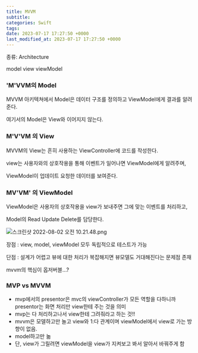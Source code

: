 ```yaml
---
title: MVVM
subtitle: 
categories: Swift
tags: 
date: 2023-07-17 17:27:50 +0000
last_modified_at: 2023-07-17 17:27:50 +0000
---
```


종류: Architecture

model view viewModel 

### 'M'VVM의 Model

MVVM 아키텍쳐에서 Model은 데이터 구조를 정의하고 ViewModel에게 결과를 알려준다.

여기서의 Model은 View와 이어지지 않는다.

### M'V'VM 의 View

MVVM의 View는 흔히 사용하는 ViewController에 코드를 작성한다.

view는 사용자와의 상호작용을 통해 이벤트가 일어나면 ViewModel에게 알려주며,

ViewModel이 업데이트 요청한 데이터를 보여준다.

### MV'VM' 의 ViewModel

ViewModel은 사용자의 상호작용을 view가 보내주면 그에 맞는 이벤트를 처리하고,

Model의 Read Update Delete를 담당한다.

![스크린샷 2022-08-02 오전 10.21.48.png](MVVM%204143d80892c941999a90364298aad76e/%25E1%2584%2589%25E1%2585%25B3%25E1%2584%258F%25E1%2585%25B3%25E1%2584%2585%25E1%2585%25B5%25E1%2586%25AB%25E1%2584%2589%25E1%2585%25A3%25E1%2586%25BA_2022-08-02_%25E1%2584%258B%25E1%2585%25A9%25E1%2584%258C%25E1%2585%25A5%25E1%2586%25AB_10.21.48.png)

장점 : view, model, viewModel 모두 독립적으로 테스트가 가능

단점 : 설계가 어렵고 뷰에 대한 처리가 복잡해지면 뷰모델도 거대해진다는 문제점 존재

mvvm의 핵심이 옵저버블…?

### MVP vs MVVM

- mvp에서의 presentor은 mvc의 viewController가 모든 역할을 다하니까 presentor는 화면 처리만 view한테 주는 것을 의미
- mvp는 다 처리하고나서 view한테 그려줘라고 하는 것!!
- mvvm은 모델하고만 놀고 view와 1:다 관계이며 viewModel에서 view로 가는 방향이 없음.
- model하고만 놂
- 단, view가 그릴려면 viewModel을 view가 지켜보고 봐서 알아서 바꿔주게 함